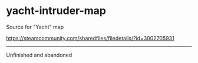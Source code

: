 # yacht-intruder-map

Source for "Yacht" map

https://steamcommunity.com/sharedfiles/filedetails/?id=3002705931

___

Unfinished and abandoned
